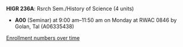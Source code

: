 **HIGR 236A**: Rsrch Sem./History of Science (4 units)

- **A00** (Seminar) at 9:00 am–11:50 am on Monday at RWAC 0846 by Golan, Tal (A06335438)

[Enrollment numbers over time](./HIGR236A.tsv)
